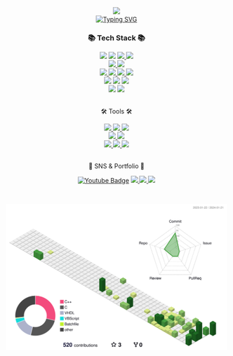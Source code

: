 <div align=center>
<img src="https://capsule-render.vercel.app/api?type=waving&color=0:05A1FC,100:a82da8&height=200&section=header&text=TeddyElectronics&fontColor=FFFFFF&fontSize=60&animation=scaleIn&fontAlignY=38&desc=KimTeddy&descAlignY=51&descAlign=72&stroke=000000&strokeWidth=2" />
</div>


<!--
https://readme-typing-svg.demolab.com/demo/
	<a href="https://git.io/typing-svg"><img src="https://readme-typing-svg.demolab.com?font=Fira+Code&duration=2000&pause=500&multiline=true&repeat=false&random=true&width=435&height=120&lines=My+major+is+electronic+engineering.;I+am+an+embedded+developer.;Home+IoT+is+my+hobby.;I+want+to+be+an+embedded+engineer." alt="Typing SVG" /></a>
 Line 1
My major is electronic engineering.
Line 2
I am an embedded developer.
Line 3
Home IoT is my hobby.
Line 4
I want to be an embedded engineer.-->
<div align=center>
	<a href="https://git.io/typing-svg"><img src="https://readme-typing-svg.demolab.com?font=Fira+Code&duration=2000&pause=500&random=true&width=435&lines=My+major+is+electronic+engineering.;I+am+an+embedded+developer.;Home+IoT+is+my+hobby.;I+want+to+be+an+embedded+engineer." alt="Typing SVG" /></a>
</div>

<div align=center>
	<h3>📚 Tech Stack 📚</h3>
</div>

<div align="center">
	<img src="https://img.shields.io/badge/C-A8B9CC?style=flat&logo=c&logoColor=white"/>
	<img src="https://img.shields.io/badge/C++-00599C?style=flat&logo=cplusplus&logoColor=white"/>
	<a href="https://github.com/KimTeddy/OpenGL" target="_blank">
		<img src="https://img.shields.io/badge/GitHub-OpenGL-5586A4?style=flat&logo=opengl&logoColor=white"/>
	</a>
	<a href="https://github.com/KimTeddy/OpenCV" target="_blank">
		<img src="https://img.shields.io/badge/GitHub-OpenCV-5C3EE8?style=flat&logo=opencv&logoColor=white"/>
	</a>
<br>
	<a href="" target="_blank">
		<img src="https://img.shields.io/badge/Linux-FCC624?style=flat&logo=linux&logoColor=white"/>
	</a>
	<a href="" target="_blank">
		<img src="https://img.shields.io/badge/Verilog-E01F27?style=flat&logo=xilinx&logoColor=white"/>
	</a>
<br>
	<a href="https://www.home-assistant.io/" target="_blank">
		<img src="https://img.shields.io/badge/Home Assistant-41BDF5?style=flat&logo=homeassistant&logoColor=white"/>
	</a>
	<a href="https://www.esphome.io/" target="_blank">
		<img src="https://img.shields.io/badge/ESPHome-000000?style=flat&logo=esphome&logoColor=white"/>
	</a>
	<a href="https://nodered.org/" target="_blank">
		<img src="https://img.shields.io/badge/Node--RED-8F0000?style=flat&logo=nodered&logoColor=white"/>
	</a>
	<img src="https://img.shields.io/badge/YAML-CB171E?style=flat&logo=yaml&logoColor=white"/>
	<br>
	<img src="https://img.shields.io/badge/HTML5-E34F26?style=flat&logo=html5&logoColor=white"/>
	<img src="https://img.shields.io/badge/CSS3-1572B6?style=flat&logo=css3&logoColor=white"/>
	<img src="https://img.shields.io/badge/JavaScript-F7DF1E?style=flat&logo=javascript&logoColor=white"/>
	<br>
		<img src="https://img.shields.io/badge/GitHub-Windows batch-4D4D4D?style=flat&logo=windowsterminal&logoColor=white"/>
	<a href="https://github.com/KimTeddy/VBScript/tree/main">
		<img src="https://img.shields.io/badge/GitHub-Windows VBScript-0078D6?style=flat&logo=windows&logoColor=white"/>
	</a>
</div>
<br>
<div align=center>
	<p>🛠 Tools 🛠</p>
	<a href="https://visualstudio.microsoft.com/ko/#vs-section">
		<img src="https://img.shields.io/badge/Visual Studio-5C2D91?style=flat&logo=visualstudio&logoColor=white"/>
	</a>
	<a href="[https://visualstudio.microsoft.com/ko/#vs-section](https://code.visualstudio.com/)">
		<img src="https://img.shields.io/badge/Visual Studio Code-007ACC?style=flat&logo=visualstudiocode&logoColor=white"/>
	</a>
	<a href="https://www.arduino.cc/en/software">
		<img src="https://img.shields.io/badge/Arduino-00979D?style=flat&logo=arduino&logoColor=white"/>
	</a>
<br>
	<a href="https://www.kicad.org/">
		<img src="https://img.shields.io/badge/KiCad-314CB0?style=flat&logo=kicad&logoColor=white"/>
	</a>
	<a href="https://www.solidworks.com/ko">
		<img src="https://img.shields.io/badge/SOLIDWORKS-FF0000?style=flat&logo=dassaultsystemes&logoColor=white"/>
	</a>
<br>
	<a href="https://www.blender.org/">
		<img src="https://img.shields.io/badge/Blender-F5792A?style=flat&logo=blender&logoColor=white"/>
	</a>
	<a href="https://musescore.org/ko">
		<img src="https://img.shields.io/badge/MuseScore-1A70B8?style=flat&logo=musescore&logoColor=white"/>
	</a>
	<a href="https://www.minecraft.net/ko-kr">
		<img src="https://img.shields.io/badge/Minecraft-62B47A?style=flat&logo=minecraft&logoColor=white"/>
	</a>
</div>
<br>
<div align=center>
	<p>🎨 SNS & Portfolio 🎨</p>
</div>
<div align=center>

[![Youtube Badge](https://img.shields.io/badge/Youtube-ff0000?style=flat&logo=youtube&link=https://www.youtube.com/@TeddyElectronics)](https://www.youtube.com/@TeddyElectronics)
	<a href="https://blog.naver.com/teddy_02">
		<img src="https://img.shields.io/badge/Naver Blog-03C75A?style=flat&logo=naver&logoColor=white" />
	</a>
 	<a href="https://www.instagram.com/teddy_electronics/">
		<img src="https://img.shields.io/badge/Instagram-E4405F?style=flat&logo=instagram&logoColor=white" />
	</a>
	<a href="mailto:teddy_02@naver.com">
		<img src="https://img.shields.io/badge/Mail-30B980?style=flat&logo=Gmail&logoColor=white" />
	</a>
	<br>
</div>

<br>
<div align=center>

![](./profile-3d-contrib/profile-green-animate.svg)
</div>

<!--
<div align=center>
<a href="https://hits.seeyoufarm.com"><img src="https://hits.seeyoufarm.com/api/count/incr/badge.svg?url=https%3A%2F%2Fgithub.com%2FKimTeddy%2Fhit-counter&count_bg=%2379C83D&title_bg=%23555555&icon=&icon_color=%23E7E7E7&title=hits&edge_flat=false"/></a>
 
[![Top Langs](https://github-readme-stats.vercel.app/api/top-langs/?username=KimTeddy&layout=compact)](https://github.com/KimTeddy/github-readme-stats)
</div>

<div align=center>

![Teddy's GitHub stats](https://github-readme-stats.vercel.app/api?username=KimTeddy&show_icons=true&theme=holi&hide=prs,issues&count_private=true&hide_rank=true)
</div>
-->
<!--### Hi there 👋-->

<!--
**KimTeddy/KimTeddy** is a ✨ _special_ ✨ repository because its `README.md` (this file) appears on your GitHub profile.

Here are some ideas to get you started:

- 🔭 I’m currently working on ...
- 🌱 I’m currently learning ...
- 👯 I’m looking to collaborate on ...
- 🤔 I’m looking for help with ...
- 💬 Ask me about ...
- 📫 How to reach me: ...
- 😄 Pronouns: ...
- ⚡ Fun fact: ...
-->
